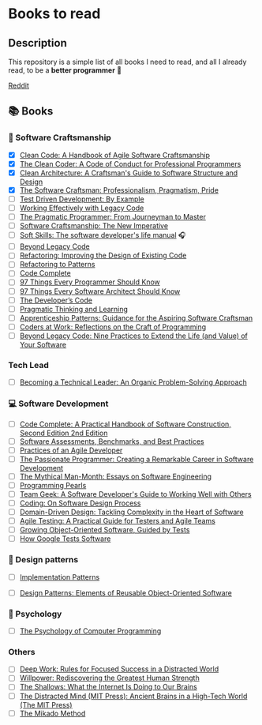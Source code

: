 # Books to read

## Description

This repository is a simple list of all books I need to read, and all I already 
read, to be a **better programmer** :muscle:

[Reddit](https://www.reddit.com/r/learnprogramming/comments/8ukniw/_/e1g94qn/)

## :books: Books

### :hammer: Software Craftsmanship

* [x] [Clean Code: A Handbook of Agile Software Craftsmanship](https://www.amazon.com/Clean-Code-Handbook-Software-Craftsmanship/dp/0132350882/)
* [x] [The Clean Coder: A Code of Conduct for Professional Programmers](https://www.amazon.com/dp/0137081073/ref=emc_b_5_i)
* [x] [Clean Architecture: A Craftsman's Guide to Software Structure and Design](https://www.amazon.com/dp/0134494164/ref=emc_b_5_i)
* [x] [The Software Craftsman: Professionalism, Pragmatism, Pride](https://www.amazon.com/Software-Craftsman-Professionalism-Pragmatism-Robert/dp/0134052501)
* [ ] [Test Driven Development: By Example](https://www.amazon.com/Test-Driven-Development-Kent-Beck/dp/0321146530)
* [ ] [Working Effectively with Legacy Code](https://www.amazon.com/dp/0131177052/ref=emc_b_5_i)
* [ ] [The Pragmatic Programmer: From Journeyman to Master](https://pragprog.com/book/tpp/the-pragmatic-programmer)
* [ ] [Software Craftsmanship: The New Imperative](http://www.amazon.com/exec/obidos/ASIN/0201733862)
* [ ] [Soft Skills: The software developer's life manual](http://www.amazon.com/Soft-Skills-software-developers-manual/dp/1617292397) :headphones:
* [ ] [Beyond Legacy Code](https://pragprog.com/book/dblegacy/beyond-legacy-code)
* [ ] [Refactoring: Improving the Design of Existing Code](http://www.amazon.com/Refactoring-Improving-Design-Existing-Code/dp/0201485672)
* [ ] [Refactoring to Patterns](http://www.amazon.com/Refactoring-Patterns-Joshua-Kerievsky/dp/0321213351/)
* [ ] [Code Complete](http://www.amazon.com/Complete-Second-Edition-Steve-McConnell/dp/0735619670)
* [ ] [97 Things Every Programmer Should Know](http://www.amazon.com/Things-Every-Programmer-Should-Know/dp/0596809484)
* [ ] [97 Things Every Software Architect Should Know](http://www.amazon.com/Things-Every-Software-Architect-Should/dp/059652269X)
* [ ] [The Developer’s Code](https://pragprog.com/book/kcdc/the-developer-s-code)
* [ ] [Pragmatic Thinking and Learning](https://pragprog.com/book/ahptl/pragmatic-thinking-and-learning)
* [ ] [Apprenticeship Patterns: Guidance for the Aspiring Software Craftsman](http://www.amazon.com/Apprenticeship-Patterns-Guidance-Aspiring-Craftsman/dp/0596518382)
* [ ] [Coders at Work: Reflections on the Craft of Programming](http://www.amazon.com/Coders-Work-Reflections-Craft-Programming/dp/1430219483)
* [ ] [Beyond Legacy Code: Nine Practices to Extend the Life (and Value) of Your Software](https://www.amazon.com/Beyond-Legacy-Code-Practices-Software/dp/1680500791)

### Tech Lead

* [ ] [Becoming a Technical Leader: An Organic Problem-Solving Approach](https://www.amazon.com/Becoming-Technical-Leader-Problem-Solving-Approach/dp/0932633021)

### :computer: Software Development

* [ ] [Code Complete: A Practical Handbook of Software Construction, Second Edition 2nd Edition](https://www.amazon.com/Code-Complete-Practical-Handbook-Construction/dp/0735619670)
* [ ] [Software Assessments, Benchmarks, and Best Practices](https://www.amazon.com/Software-Assessments-Benchmarks-Best-Practices/dp/0201485427)
* [ ] [Practices of an Agile Developer](https://pragprog.com/book/pad/practices-of-an-agile-developer)
* [ ] [The Passionate Programmer: Creating a Remarkable Career in Software Development](http://www.amazon.com/The-Passionate-Programmer-Remarkable-Development/dp/1934356344)
* [ ] [The Mythical Man-Month: Essays on Software Engineering](http://www.amazon.com/The-Mythical-Man-Month-Engineering-Anniversary/dp/0201835959)
* [ ] [Programming Pearls](http://www.amazon.com/Programming-Pearls-2nd-Edition-Bentley/dp/0201657880)
* [ ] [Team Geek: A Software Developer's Guide to Working Well with Others](http://www.amazon.com/Team-Geek-Software-Developers-Working/dp/1449302440)
* [ ] [Coding: On Software Design Process](https://www.amazon.com/Coding-Software-Process-Jonathan-Locke/dp/0615404820)
* [ ] [Domain-Driven Design: Tackling Complexity in the Heart of Software](https://www.amazon.com/Domain-Driven-Design-Tackling-Complexity-Software/dp/0321125215)
* [ ] [Agile Testing: A Practical Guide for Testers and Agile Teams](https://www.amazon.com/Agile-Testing-Practical-Guide-Testers/dp/0321534468)
* [ ] [Growing Object-Oriented Software, Guided by Tests](https://www.amazon.com/Growing-Object-Oriented-Software-Guided-Tests/dp/0321503627)
* [ ] [How Google Tests Software](https://www.amazon.com/Google-Tests-Software-James-Whittaker/dp/0321803027)

### :straight_ruler: Design patterns

* [ ] [Implementation Patterns](http://www.amazon.com/Implementation-Patterns-Kent-Beck/dp/0321413091)
* [ ] [Design Patterns: Elements of Reusable Object-Oriented Software](https://www.amazon.com/Design-Patterns-Elements-Reusable-Object-Oriented/dp/0201633612/)


### :book: Psychology

* [ ]  [The Psychology of Computer Programming](https://www.amazon.com/exec/obidos/ASIN/0932633420/codihorr-20)

### Others

* [ ] [Deep Work: Rules for Focused Success in a Distracted World](https://www.amazon.com/Deep-Work-Focused-Success-Distracted/dp/1455586692/)
* [ ] [Willpower: Rediscovering the Greatest Human Strength](https://www.amazon.com/Willpower-Rediscovering-Greatest-Human-Strength/dp/0143122231/)
* [ ] [The Shallows: What the Internet Is Doing to Our Brains](https://www.amazon.com/Shallows-What-Internet-Doing-Brains/dp/0393339750)
* [ ] [The Distracted Mind (MIT Press): Ancient Brains in a High-Tech World (The MIT Press)](https://www.amazon.com/Distracted-Mind-MIT-Press-High-Tech/dp/0262534436/)
* [ ] [The Mikado Method](https://www.amazon.com/Mikado-Method-Ola-Ellnestam/dp/1617291218)
